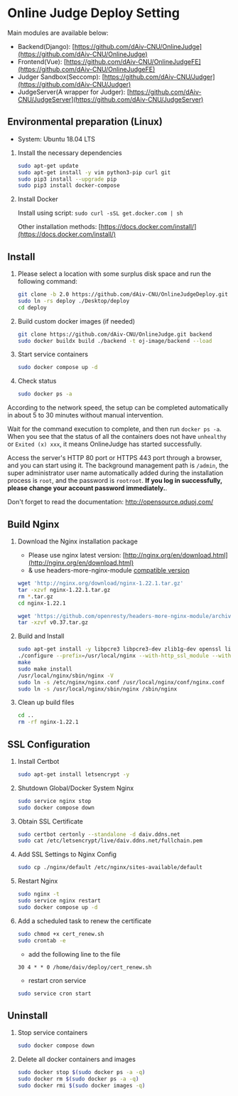# Online Judge Deploy Setting

Main modules are available below:

+ Backend(Django): [https://github.com/dAiv-CNU/OnlineJudge](https://github.com/dAiv-CNU/OnlineJudge)
+ Frontend(Vue): [https://github.com/dAiv-CNU/OnlineJudgeFE](https://github.com/dAiv-CNU/OnlineJudgeFE)
+ Judger Sandbox(Seccomp): [https://github.com/dAiv-CNU/Judger](https://github.com/dAiv-CNU/Judger)
+ JudgeServer(A wrapper for Judger): [https://github.com/dAiv-CNU/JudgeServer](https://github.com/dAiv-CNU/JudgeServer)


## Environmental preparation (Linux)

+ System: Ubuntu 18.04 LTS

1. Install the necessary dependencies

    ```bash
    sudo apt-get update
    sudo apt-get install -y vim python3-pip curl git
    sudo pip3 install --upgrade pip
    sudo pip3 install docker-compose
    ```

2. Install Docker

    Install using script: `sudo curl -sSL get.docker.com | sh`

    Other installation methods: [https://docs.docker.com/install/](https://docs.docker.com/install/)

## Install

1. Please select a location with some surplus disk space and run the following command:

    ```bash
    git clone -b 2.0 https://github.com/dAiv-CNU/OnlineJudgeDeploy.git deploy
    sudo ln -rs deploy ./Desktop/deploy
    cd deploy
    ```

2. Build custom docker images (if needed)

    ```bash
    git clone https://github.com/dAiv-CNU/OnlineJudge.git backend
    sudo docker buildx build ./backend -t oj-image/backend --load
    ```

3. Start service containers

    ```bash
    sudo docker compose up -d
    ```

4. Check status

    ```bash
    sudo docker ps -a
    ```


According to the network speed, the setup can be completed automatically in about 5 to 30 minutes without manual intervention.

Wait for the command execution to complete, and then run `docker ps -a`. When you see that the status of all the containers does not have `unhealthy` or `Exited (x) xxx`, it means OnlineJudge has started successfully.

Access the server's HTTP 80 port or HTTPS 443 port through a browser, and you can start using it. The background management path is `/admin`, the super administrator user name automatically added during the installation process is `root`, and the password is `rootroot`. **If you log in successfully, please change your account password immediately.**.

Don't forget to read the documentation: http://opensource.qduoj.com/


## Build Nginx

1. Download the Nginx installation package

   - Please use nginx latest version: [http://nginx.org/en/download.html](http://nginx.org/en/download.html)
   - & use headers-more-nginx-module [compatible version](https://github.com/openresty/headers-more-nginx-module?tab=readme-ov-file#compatibility)

    ```bash
    wget 'http://nginx.org/download/nginx-1.22.1.tar.gz'
    tar -xzvf nginx-1.22.1.tar.gz
    rm *.tar.gz
    cd nginx-1.22.1
    ```

    ```bash
    wget 'https://github.com/openresty/headers-more-nginx-module/archive/refs/tags/v0.37.tar.gz'
    tar -xzvf v0.37.tar.gz
    ```

2. Build and Install

    ```bash
    sudo apt-get install -y libpcre3 libpcre3-dev zlib1g-dev openssl libssl-dev
    ./configure --prefix=/usr/local/nginx --with-http_ssl_module --with-http_v2_module --add-module=./headers-more-nginx-module-0.37
    make
    sudo make install
    /usr/local/nginx/sbin/nginx -V
    sudo ln -s /etc/nginx/nginx.conf /usr/local/nginx/conf/nginx.conf
    sudo ln -s /usr/local/nginx/sbin/nginx /sbin/nginx
    ```

3. Clean up build files

    ```bash
    cd ..
    rm -rf nginx-1.22.1
    ```

## SSL Configuration

1. Install Certbot

    ```bash
    sudo apt-get install letsencrypt -y
    ```

2. Shutdown Global/Docker System Nginx

    ```bash
    sudo service nginx stop
    sudo docker compose down
    ```

3. Obtain SSL Certificate

    ```bash
    sudo certbot certonly --standalone -d daiv.ddns.net
    sudo cat /etc/letsencrypt/live/daiv.ddns.net/fullchain.pem
    ```

4. Add SSL Settings to Nginx Config

    ```bash
    sudo cp ./nginx/default /etc/nginx/sites-available/default
    ```

5. Restart Nginx

    ```bash
    sudo nginx -t
    sudo service nginx restart
    sudo docker compose up -d
    ```

6. Add a scheduled task to renew the certificate

    ```bash
    sudo chmod +x cert_renew.sh
    sudo crontab -e
    ```

    - add the following line to the file
    ```nano
    30 4 * * 0 /home/daiv/deploy/cert_renew.sh
    ```

    - restart cron service
    ```bash
    sudo service cron start
    ```

## Uninstall

1. Stop service containers

    ```bash
    sudo docker compose down
    ```

2. Delete all docker containers and images

    ```bash
   sudo docker stop $(sudo docker ps -a -q)
   sudo docker rm $(sudo docker ps -a -q)
   sudo docker rmi $(sudo docker images -q)
    ```
